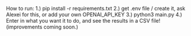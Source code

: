 How to run: 
1.) pip install -r requirements.txt
2.) get .env file / create it, ask Alexei for this, or add your own OPENAI_API_KEY
3.) python3 main.py
4.) Enter in what you want it to do, and see the results in a CSV file! (improvements coming soon.)
